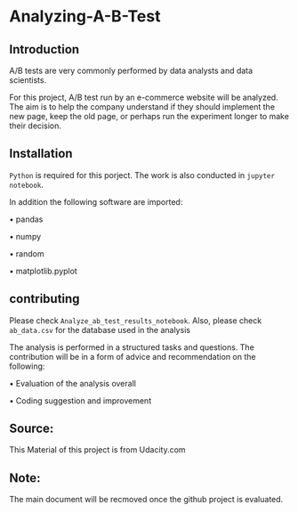 # Analyzing-A-B-Test

## Introduction
A/B tests are very commonly performed by data analysts and data scientists.

For this project, A/B test run by an e-commerce website will be analyzed. The aim is to help the company understand if they should implement the new page, keep the old page, or perhaps run the experiment longer to make their decision.

## Installation
`Python` is required for this porject. The work is also conducted in `jupyter notebook`.

In addition the following software are imported:

•	pandas

•	numpy

•	random

•	matplotlib.pyplot


## contributing
Please check `Analyze_ab_test_results_notebook`. 
Also, please check `ab_data.csv` for the database used in the analysis

The analysis is performed in a structured tasks and questions. The contribution will be in a form of advice and recommendation on the following:

•	Evaluation of the analysis overall

•	Coding suggestion and improvement

## Source:

This Material of this project is from Udacity.com

## Note:
The main document will be recmoved once the github project is evaluated.
